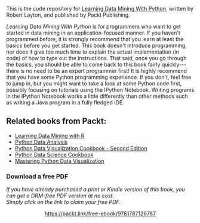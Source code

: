 This is the code repository for [Learning Data Mining With Python](https://www.packtpub.com/big-data-and-business-intelligence/learning-data-mining-python?utm_source=github&utm_medium=repository&utm_campaign=9781784396053), written by Robert Layton, and published by Packt Publishing.

*Learning Data Mining With Python* is for programmers who want to get started in data mining in an application-focused manner.
If you haven't programmed before, it is strongly recommend that you learn at least the basics before you get started. This book doesn't introduce programming, nor does it give too much time to explain the actual implementation (in code) of how to type out the instructions. That said, once you go through the basics, you should be able to come back to this book fairly quickly---there is no need to be an expert programmer first!
It is highly recommend that you have some Python programming experience. If you 
don't, feel free to jump in, but you might want to take a look at some Python code first, possibly focusing on tutorials using the IPython Notebook. Writing programs in the IPython Notebook works a little differently than other methods such as writing a Java program in a fully fledged IDE.

## Related books from Packt:
- [Learning Data Mining with R](https://www.packtpub.com/big-data-and-business-intelligence/learning-data-mining-r?utm_source=github&utm_medium=related&utm_campaign=9781784396053)
- [Python Data Analysis](https://www.packtpub.com/big-data-and-business-intelligence/python-data-analysis?utm_source=github&utm_medium=related&utm_campaign=9781784396053)
- [Python Data Visualization Cookbook - Second Edition](https://www.packtpub.com/big-data-and-business-intelligence/python-data-visualization-cookbook-second-edition?utm_source=github&utm_medium=related&utm_campaign=9781784396053)
- [Python Data Science Cookbook](https://www.packtpub.com/big-data-and-business-intelligence/python-data-science-cookbook?utm_source=github&utm_medium=related&utm_campaign=9781784396053)
- [Mastering Python Data Visualization](https://www.packtpub.com/big-data-and-business-intelligence/mastering-python-data-visualization?utm_source=github&utm_medium=related&utm_campaign=9781784396053)
### Download a free PDF

 <i>If you have already purchased a print or Kindle version of this book, you can get a DRM-free PDF version at no cost.<br>Simply click on the link to claim your free PDF.</i>
<p align="center"> <a href="https://packt.link/free-ebook/9781787126787">https://packt.link/free-ebook/9781787126787 </a> </p>